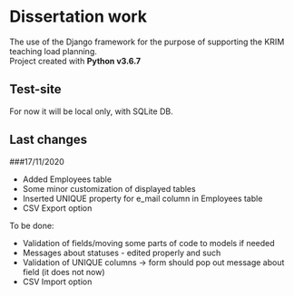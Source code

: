 # Dissertation work

The use of the Django framework for the purpose of supporting the KRIM teaching load planning.\
Project created with **Python v3.6.7**

## Test-site

For now it will be local only, with SQLite DB.

## Last changes
###17/11/2020

- Added Employees table
- Some minor customization of displayed tables
- Inserted UNIQUE property for e_mail column in Employees table
- CSV Export option

To be done:

- Validation of fields/moving some parts of code to models if needed
- Messages about statuses - edited properly and such
- Validation of UNIQUE columns -> form should pop out message about field (it does not now)
- CSV Import option